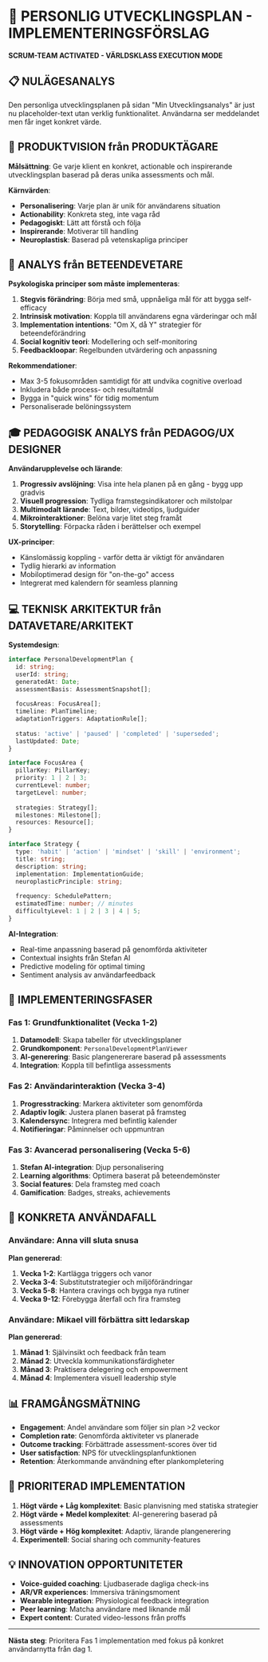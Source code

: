 # 🎯 PERSONLIG UTVECKLINGSPLAN - IMPLEMENTERINGSFÖRSLAG
**SCRUM-TEAM ACTIVATED - VÄRLDSKLASS EXECUTION MODE**

## 📋 NULÄGESANALYS
Den personliga utvecklingsplanen på sidan "Min Utvecklingsanalys" är just nu placeholder-text utan verklig funktionalitet. Användarna ser meddelandet men får inget konkret värde.

## 🎯 PRODUKTVISION från PRODUKTÄGARE
**Målsättning**: Ge varje klient en konkret, actionable och inspirerande utvecklingsplan baserad på deras unika assessments och mål.

**Kärnvärden**:
- **Personalisering**: Varje plan är unik för användarens situation
- **Actionability**: Konkreta steg, inte vaga råd
- **Pedagogiskt**: Lätt att förstå och följa
- **Inspirerande**: Motiverar till handling
- **Neuroplastisk**: Baserad på vetenskapliga principer

## 🧠 ANALYS från BETEENDEVETARE
**Psykologiska principer som måste implementeras**:

1. **Stegvis förändring**: Börja med små, uppnåeliga mål för att bygga self-efficacy
2. **Intrinsisk motivation**: Koppla till användarens egna värderingar och mål
3. **Implementation intentions**: "Om X, då Y" strategier för beteendeförändring
4. **Social kognitiv teori**: Modellering och self-monitoring
5. **Feedbackloopar**: Regelbunden utvärdering och anpassning

**Rekommendationer**:
- Max 3-5 fokusområden samtidigt för att undvika cognitive overload
- Inkludera både process- och resultatmål
- Bygga in "quick wins" för tidig momentum
- Personaliserade belöningssystem

## 🎓 PEDAGOGISK ANALYS från PEDAGOG/UX DESIGNER
**Användarupplevelse och lärande**:

1. **Progressiv avslöjning**: Visa inte hela planen på en gång - bygg upp gradvis
2. **Visuell progression**: Tydliga framstegsindikatorer och milstolpar
3. **Multimodalt lärande**: Text, bilder, videotips, ljudguider
4. **Mikrointeraktioner**: Belöna varje litet steg framåt
5. **Storytelling**: Förpacka råden i berättelser och exempel

**UX-principer**:
- Känslomässig koppling - varför detta är viktigt för användaren
- Tydlig hierarki av information
- Mobiloptimerad design för "on-the-go" access
- Integrerat med kalendern för seamless planning

## 💻 TEKNISK ARKITEKTUR från DATAVETARE/ARKITEKT
**Systemdesign**:

```typescript
interface PersonalDevelopmentPlan {
  id: string;
  userId: string;
  generatedAt: Date;
  assessmentBasis: AssessmentSnapshot[];
  
  focusAreas: FocusArea[];
  timeline: PlanTimeline;
  adaptationTriggers: AdaptationRule[];
  
  status: 'active' | 'paused' | 'completed' | 'superseded';
  lastUpdated: Date;
}

interface FocusArea {
  pillarKey: PillarKey;
  priority: 1 | 2 | 3;
  currentLevel: number;
  targetLevel: number;
  
  strategies: Strategy[];
  milestones: Milestone[];
  resources: Resource[];
}

interface Strategy {
  type: 'habit' | 'action' | 'mindset' | 'skill' | 'environment';
  title: string;
  description: string;
  implementation: ImplementationGuide;
  neuroplasticPrinciple: string;
  
  frequency: SchedulePattern;
  estimatedTime: number; // minutes
  difficultyLevel: 1 | 2 | 3 | 4 | 5;
}
```

**AI-Integration**:
- Real-time anpassning baserad på genomförda aktiviteter
- Contextual insights från Stefan AI
- Predictive modeling för optimal timing
- Sentiment analysis av användarfeedback

## 🔄 IMPLEMENTERINGSFASER

### Fas 1: Grundfunktionalitet (Vecka 1-2)
1. **Datamodell**: Skapa tabeller för utvecklingsplaner
2. **Grundkomponent**: `PersonalDevelopmentPlanViewer`
3. **AI-generering**: Basic plangenererare baserad på assessments
4. **Integration**: Koppla till befintliga assessments

### Fas 2: Användarinteraktion (Vecka 3-4)
1. **Progresstracking**: Markera aktiviteter som genomförda
2. **Adaptiv logik**: Justera planen baserat på framsteg
3. **Kalendersync**: Integrera med befintlig kalender
4. **Notifieringar**: Påminnelser och uppmuntran

### Fas 3: Avancerad personalisering (Vecka 5-6)
1. **Stefan AI-integration**: Djup personalisering
2. **Learning algorithms**: Optimera baserat på beteendemönster
3. **Social features**: Dela framsteg med coach
4. **Gamification**: Badges, streaks, achievements

## 🎯 KONKRETA ANVÄNDAFALL

### Användare: Anna vill sluta snusa
**Plan genererad**:
1. **Vecka 1-2**: Kartlägga triggers och vanor
2. **Vecka 3-4**: Substitutstrategier och miljöförändringar  
3. **Vecka 5-8**: Hantera cravings och bygga nya rutiner
4. **Vecka 9-12**: Förebygga återfall och fira framsteg

### Användare: Mikael vill förbättra sitt ledarskap
**Plan genererad**:
1. **Månad 1**: Självinsikt och feedback från team
2. **Månad 2**: Utveckla kommunikationsfärdigheter
3. **Månad 3**: Praktisera delegering och empowerment
4. **Månad 4**: Implementera visuell leadership style

## 📊 FRAMGÅNGSMÄTNING
- **Engagement**: Andel användare som följer sin plan >2 veckor
- **Completion rate**: Genomförda aktiviteter vs planerade
- **Outcome tracking**: Förbättrade assessment-scores över tid
- **User satisfaction**: NPS för utvecklingsplanfunktionen
- **Retention**: Återkommande användning efter plankompletering

## 🚀 PRIORITERAD IMPLEMENTATION
1. **Högt värde + Låg komplexitet**: Basic planvisning med statiska strategier
2. **Högt värde + Medel komplexitet**: AI-generering baserad på assessments
3. **Högt värde + Hög komplexitet**: Adaptiv, lärande plangenerering
4. **Experimentell**: Social sharing och community-features

## 💡 INNOVATION OPPORTUNITETER
- **Voice-guided coaching**: Ljudbaserade dagliga check-ins
- **AR/VR experiences**: Immersiva träningsmoment
- **Wearable integration**: Physiological feedback integration
- **Peer learning**: Matcha användare med liknande mål
- **Expert content**: Curated video-lessons från proffs

---
**Nästa steg**: Prioritera Fas 1 implementation med fokus på konkret användarnytta från dag 1.